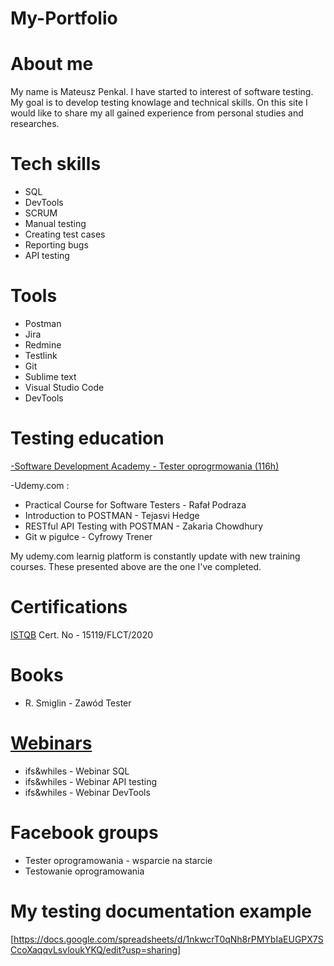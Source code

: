 # My-Portfolio

# About me

  My name is Mateusz Penkal. I have started to interest of software testing. My goal is to develop testing knowlage and technical skills. 
  On this site I would like to share my all gained experience from personal studies and researches.

# Tech skills
  - SQL
  - DevTools
  - SCRUM
  - Manual testing
  - Creating test cases
  - Reporting bugs
  - API testing

# Tools
  - Postman
  - Jira
  - Redmine
  - Testlink
  - Git
  - Sublime text
  - Visual Studio Code
  - DevTools
  
# Testing education

  [-Software Development Academy - Tester oprogrmowania (116h)](https://sdacademy.pl/kursy/software-tester/)
  
  -Udemy.com :
  - Practical Course for Software Testers - Rafał Podraza
  - Introduction to POSTMAN - Tejasvi Hedge
  - RESTful API Testing with POSTMAN - Zakaria Chowdhury
  - Git w pigułce - Cyfrowy Trener
 
 My udemy.com learnig platform is constantly update with new training courses. These presented above are the one I've completed.
 
 # Certifications
 
 [ISTQB](http://scr.istqb.org/)  Cert. No - 15119/FLCT/2020
  
 # Books
 
 - R. Smiglin - Zawód Tester

 # [Webinars](https://www.czyitjestdlamnie.pl/warsztaty)
 - ifs&whiles - Webinar SQL
 - ifs&whiles - Webinar API testing
 - ifs&whiles - Webinar DevTools
 # Facebook groups
  - Tester oprogramowania - wsparcie na starcie
  - Testowanie oprogramowania
# My testing documentation example
[https://docs.google.com/spreadsheets/d/1nkwcrT0qNh8rPMYbIaEUGPX7SCcoXaqqvLsvloukYKQ/edit?usp=sharing]
